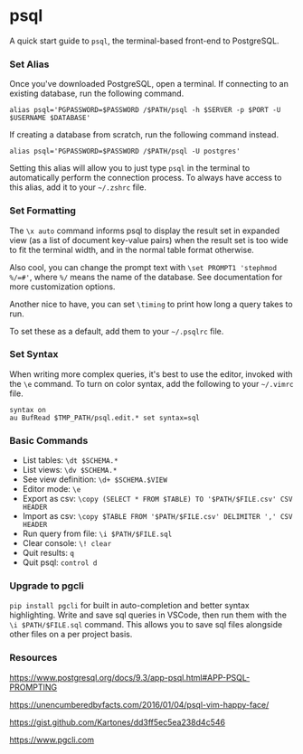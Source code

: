 # psql
 
A quick start guide to `psql`, the terminal-based front-end to PostgreSQL.

### Set Alias

Once you've downloaded PostgreSQL, open a terminal. If connecting to an existing database, run the following command.

`alias psql='PGPASSWORD=$PASSWORD /$PATH/psql -h $SERVER -p $PORT -U $USERNAME $DATABASE'`

If creating a database from scratch, run the following command instead.

`alias psql='PGPASSWORD=$PASSWORD /$PATH/psql -U postgres'`

Setting this alias will allow you to just type `psql` in the terminal to automatically perform the connection process. To always have access to this alias, add it to your `~/.zshrc` file.

### Set Formatting

The `\x auto` command informs psql to display the result set in expanded view (as a list of document key-value pairs) when the result set is too wide to fit the terminal width, and in the normal table format otherwise.

Also cool, you can change the prompt text with `\set PROMPT1 'stephmod %/=#'`, where `%/` means the name of the database. See documentation for more customization options.

Another nice to have, you can set `\timing` to print how long a query takes to run.

To set these as a default, add them to your `~/.psqlrc` file.

### Set Syntax

When writing more complex queries, it's best to use the editor, invoked with the `\e` command. To turn on color syntax, add the following to your `~/.vimrc` file.

```
syntax on
au BufRead $TMP_PATH/psql.edit.* set syntax=sql
```

### Basic Commands

- List tables: `\dt $SCHEMA.*`
- List views: `\dv $SCHEMA.*`
- See view definition: `\d+ $SCHEMA.$VIEW`
- Editor mode: `\e`
- Export as csv: `\copy (SELECT * FROM $TABLE) TO '$PATH/$FILE.csv' CSV HEADER`
- Import as csv: `\copy $TABLE FROM '$PATH/$FILE.csv' DELIMITER ',' CSV HEADER`
- Run query from file: `\i $PATH/$FILE.sql`
- Clear console: `\! clear`
- Quit results: `q`
- Quit psql: `control d`

### Upgrade to pgcli

`pip install pgcli` for built in auto-completion and better syntax highlighting. Write and save sql queries in VSCode, then run them with the `\i $PATH/$FILE.sql` command. This allows you to save sql files alongside other files on a per project basis.

### Resources

https://www.postgresql.org/docs/9.3/app-psql.html#APP-PSQL-PROMPTING

https://unencumberedbyfacts.com/2016/01/04/psql-vim-happy-face/

https://gist.github.com/Kartones/dd3ff5ec5ea238d4c546

https://www.pgcli.com
